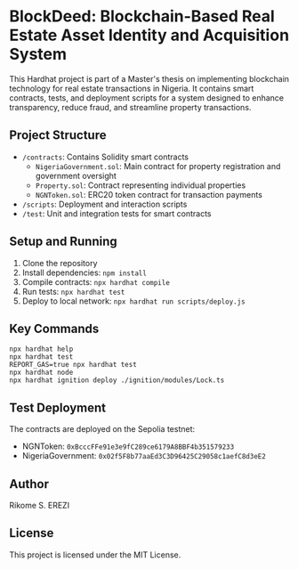 # BlockDeed: Blockchain-Based Real Estate Asset Identity and Acquisition System

This Hardhat project is part of a Master's thesis on implementing blockchain technology for real estate transactions in Nigeria. It contains smart contracts, tests, and deployment scripts for a system designed to enhance transparency, reduce fraud, and streamline property transactions.

## Project Structure

- `/contracts`: Contains Solidity smart contracts
  - `NigeriaGovernment.sol`: Main contract for property registration and government oversight
  - `Property.sol`: Contract representing individual properties
  - `NGNToken.sol`: ERC20 token contract for transaction payments
- `/scripts`: Deployment and interaction scripts
- `/test`: Unit and integration tests for smart contracts

## Setup and Running

1. Clone the repository
2. Install dependencies: `npm install`
3. Compile contracts: `npx hardhat compile`
4. Run tests: `npx hardhat test`
5. Deploy to local network: `npx hardhat run scripts/deploy.js`

## Key Commands

```shell
npx hardhat help
npx hardhat test
REPORT_GAS=true npx hardhat test
npx hardhat node
npx hardhat ignition deploy ./ignition/modules/Lock.ts
```

## Test Deployment

The contracts are deployed on the Sepolia testnet:

- NGNToken: `0xBcccFFe91e3e9fC289ce6179A8BBF4b351579233`
- NigeriaGovernment: `0x02f5F8b77aaEd3C3D96425C29058c1aefC8d3eE2`

## Author

Rikome S. EREZI

## License

This project is licensed under the MIT License.